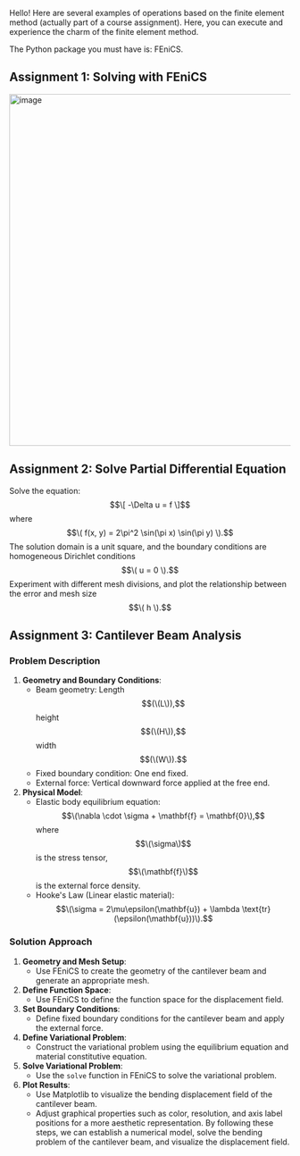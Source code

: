 
Hello! Here are several examples of operations based on the finite element method (actually part of a course assignment). Here, you can execute and experience the charm of the finite element method.

The Python package you must have is: FEniCS.


## Assignment 1: Solving with FEniCS
<img width="630" alt="image" src="https://github.com/Zhao-yihang/FEM-Homework/assets/157504045/b879addb-c8d9-4e89-9b21-6b6ac747cdab">

## Assignment 2: Solve Partial Differential Equation
Solve the equation:
$$\[ -\Delta u = f \]$$
where $$\( f(x, y) = 2\pi^2 \sin(\pi x) \sin(\pi y) \).$$ The solution domain is a unit square, and the boundary conditions are homogeneous Dirichlet conditions $$\( u = 0 \).$$ Experiment with different mesh divisions, and plot the relationship between the error and mesh size $$\( h \).$$

## Assignment 3: Cantilever Beam Analysis
### Problem Description
1. **Geometry and Boundary Conditions**:
   - Beam geometry: Length $$(\(L\)),$$ height $$(\(H\)),$$ width $$(\(W\)).$$
   - Fixed boundary condition: One end fixed.
   - External force: Vertical downward force applied at the free end.
2. **Physical Model**:
   - Elastic body equilibrium equation: $$\(\nabla \cdot \sigma + \mathbf{f} = \mathbf{0}\),$$ where $$\(\sigma\)$$ is the stress tensor, $$\(\mathbf{f}\)$$ is the external force density.
   - Hooke's Law (Linear elastic material): $$\(\sigma = 2\mu\epsilon(\mathbf{u}) + \lambda \text{tr}(\epsilon(\mathbf{u}))\).$$
### Solution Approach
1. **Geometry and Mesh Setup**:
   - Use FEniCS to create the geometry of the cantilever beam and generate an appropriate mesh.
2. **Define Function Space**:
   - Use FEniCS to define the function space for the displacement field.
3. **Set Boundary Conditions**:
   - Define fixed boundary conditions for the cantilever beam and apply the external force.
4. **Define Variational Problem**:
   - Construct the variational problem using the equilibrium equation and material constitutive equation.
5. **Solve Variational Problem**:
   - Use the `solve` function in FEniCS to solve the variational problem.
6. **Plot Results**:
   - Use Matplotlib to visualize the bending displacement field of the cantilever beam.
   - Adjust graphical properties such as color, resolution, and axis label positions for a more aesthetic representation.
By following these steps, we can establish a numerical model, solve the bending problem of the cantilever beam, and visualize the displacement field.
